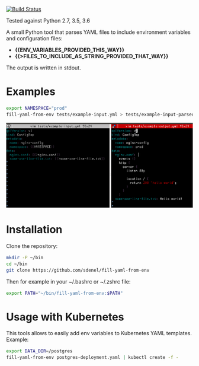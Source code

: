 [![Build Status](https://travis-ci.com/sdenel/fill-from-env.svg?branch=master)](https://travis-ci.com/sdenel/fill-from-env)

Tested against Python 2.7, 3.5, 3.6

A small Python tool that parses YAML files to include environment variables and configuration files:
* **{{ENV_VARIABLES_PROVIDED_THIS_WAY}}**
* **{{>FILES_TO_INCLUDE_AS_STRING_PROVIDED_THAT_WAY}}**

The output is written in stdout.

# Examples
```bash
export NAMESPACE="prod"
fill-yaml-from-env tests/example-input.yml > tests/example-input-parsed.yml
``` 
![Screenshot](screenshot.png)

# Installation

Clone the repository:
```bash
mkdir -P ~/bin
cd ~/bin
git clone https://github.com/sdenel/fill-yaml-from-env
```

Then for example in your ~/.bashrc or ~/.zshrc file:
```bash
export PATH="~/bin/fill-yaml-from-env:$PATH"
```

# Usage with Kubernetes
This tools allows to easily add env variables to Kubernetes YAML templates. Example:
```bash
export DATA_DIR=/postgres
fill-yaml-from-env postgres-deployment.yaml | kubectl create -f -
```
